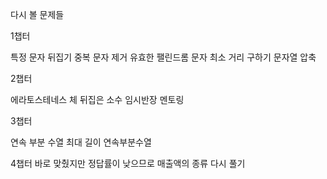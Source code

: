 다시 볼 문제들

1챕터

특정 문자 뒤집기
중복 문자 제거
유효한 팰린드롬
문자 최소 거리 구하기
문자열 압축

2챕터

에라토스테네스 체
뒤집은 소수
임시반장
멘토링

3챕터

연속 부분 수열
최대 길이 연속부분수열

4챕터
바로 맞췄지만 정답률이 낮으므로 매출액의 종류 다시 풀기
